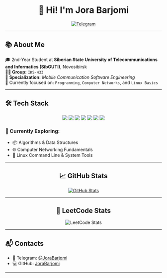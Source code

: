 <h1 align="center">👋 Hi! I'm <strong>Jora Barjomi</strong></h1>
<p align="center">
  <a href="https://t.me/JoraBarjomi">
    <img src="https://img.shields.io/badge/-Telegram-26A5E4?style=for-the-badge&logo=telegram&logoColor=white" alt="Telegram" />
  </a>
</p>

---

## 📚 About Me

🎓 2nd-Year Student at **Siberian State University of Telecommunications and Informatics (SibGUTI)**, Novosibirsk  
🧑‍🏫 **Group:** `IKS-433`  
📡 **Specialization:** *Mobile Communication Software Engineering*   
📘 Currently focused on: `Programming`, `Computer Networks`, and `Linux Basics`

---

## 🛠️ Tech Stack

<p align="center">
  <img src="https://img.shields.io/badge/-Linux-FCC624?style=for-the-badge&logo=linux&logoColor=white" />
  <img src="https://img.shields.io/badge/-C-A8B9CC?style=for-the-badge&logo=c&logoColor=white" />
  <img src="https://img.shields.io/badge/-Python-3776AB?style=for-the-badge&logo=python&logoColor=white" />
  <img src="https://img.shields.io/badge/-Go-00ADD8?style=for-the-badge&logo=go&logoColor=white" />
  <img src="https://img.shields.io/badge/-HTML-E34F26?style=for-the-badge&logo=html5&logoColor=white" />
  <img src="https://img.shields.io/badge/-CSS-1572B6?style=for-the-badge&logo=css3&logoColor=white" />
  <img src="https://img.shields.io/badge/-Git-F05032?style=for-the-badge&logo=git&logoColor=white" />
</p>

### 🧪 Currently Exploring:
- 📦 Algorithms & Data Structures  
- 🌐 Computer Networking Fundamentals  
- 🐧 Linux Command Line & System Tools  

---

<h2 align="center">📈 <strong>GitHub Stats</strong></h2>

<p align="center">
  <a href="https://github.com/anuraghazra/github-readme-stats">
    <img src="https://github-readme-stats.vercel.app/api?username=JoraBarjomi&show_icons=true&theme=dark" alt="GitHub Stats" />
  </a>
</p>

---

<h2 align="center">🧠 <strong>LeetCode Stats</strong></h2>

<p align="center">
  <img src="https://leetcard.jacoblin.cool/JoraBarjomi?theme=dark&ext=contest" alt="LeetCode Stats" />
</p>

---

## 📬 Contacts

- 📱 Telegram: [@JoraBarjomi](https://t.me/JoraBarjomi)  
- 💻 GitHub: [JoraBarjomi](https://github.com/JoraBarjomi)

---
